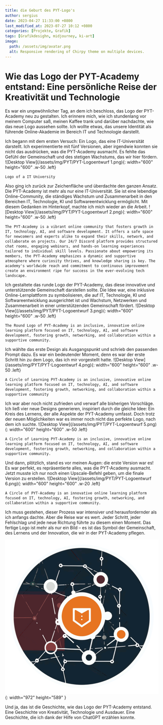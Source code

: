 ```yaml
---
title: die Geburt des PYT-Logo's
author: sergius
date: 2023-04-27 11:33:00 +0800
last_modified_at: 2023-07-27 10:12 +0800
categories: [Projekte, Grafik]
tags: [Grafikdesighn, midjourney, ki-art]
image:
  path: /assets/img/avatar.png
  alt: Responsive rendering of Chirpy theme on multiple devices.
---
```


# Wie das Logo der PYT-Academy entstand: Eine persönliche Reise der Kreativität und Technologie

Es war ein ungewöhnlicher Tag, an dem ich beschloss, das Logo der PYT-Academy neu zu gestalten. Ich erinnere mich, wie ich stundenlang vor meinem Computer saß, meinen Kaffee trank und darüber nachdachte, wie das neue Logo aussehen sollte. Ich wollte etwas, das unsere Identität als führende Online-Akademie im Bereich IT und Technologie darstellt.

Ich begann mit dem ersten Versuch: Ein Logo, das eine IT-Universität darstellt. Ich experimentierte mit fünf Versionen, aber irgendwie konnten sie nicht das ausdrücken, was die PYT-Academy ausmacht. Es fehlte das Gefühl der Gemeinschaft und des stetigen Wachstums, das wir hier fördern.
![Desktop View](/assets/img/PYT/PYT-Logoentwurf 1.png){: width="600" height="600" .w-50 .left}
```
Logo of a IT University
```


Also ging ich zurück zur Zeichenfläche und überdachte den ganzen Ansatz. Die PYT-Academy ist mehr als nur eine IT-Universität. Sie ist eine lebendige Online-Community, die ständiges Wachstum und Zusammenarbeit in den Bereichen IT, Technologie, KI und Softwareentwicklung ermöglicht. Mit diesem Gedanken im Hinterkopf, machte ich mich wieder an die Arbeit.
![Desktop View](/assets/img/PYT/PYT-Logoentwurf 2.png){: width="600" height="600" .w-50 .left}

```
The PYT-Academy is a vibrant online community that fosters growth in IT, technology, AI, and software development. It offers a safe space for newcomers and experts alike to expand their skills, network, and collaborate on projects. Our 24/7 Discord platform provides structured chat rooms, engaging webinars, and hands-on learning experiences tailored to individual skill levels. Passionate about empowering its members, the PYT-Academy emphasizes a dynamic and supportive atmosphere where curiosity thrives, and knowledge sharing is key. The academy's worldwide reach and commitment to continuous improvement create an environment ripe for success in the ever-evolving tech landscape.
```

Ich gestaltete das runde Logo der PYT-Academy, das diese innovative und unterstützende Gemeinschaft darstellen sollte. Die Idee war, eine inklusive Online-Lernplattform zu symbolisieren, die auf IT, Technologie, KI und Softwareentwicklung ausgerichtet ist und Wachstum, Netzwerken und Zusammenarbeit in einer unterstützenden Gemeinschaft fördert.
![Desktop View](/assets/img/PYT/PYT-Logoentwurf 3.png){: width="600" height="600" .w-50 .left}

```
The Round Logo of PYT-Academy is an inclusive, innovative online learning platform focused on IT, technology, AI, and software development, fostering growth, networking, and collaboration within a supportive community.
```

Ich wählte das erste Design als Ausgangspunkt und schrieb den passenden Prompt dazu. Es war ein bedeutender Moment, denn es war der erste Schritt hin zu dem Logo, das ich mir vorgestellt hatte.
![Desktop View](/assets/img/PYT/PYT-Logoentwurf 4.png){: width="600" height="600" .w-50 .left}

```
A Circle of Learning PYT-Academy is an inclusive, innovative online learning platform focused on IT, technology, AI, and software development, fostering growth, networking, and collaboration within a supportive community
```

Ich war aber noch nicht zufrieden und verwarf alle bisherigen Vorschläge. Ich ließ vier neue Designs generieren, inspiriert durch die gleiche Idee: Ein Kreis des Lernens, der alle Aspekte der PYT-Academy umfasst. Doch trotz der neuen Möglichkeiten war es immer noch nicht das perfekte Logo, nach dem ich suchte.
![Desktop View](/assets/img/PYT/PYT-Logoentwurf 5.png){: width="600" height="600" .w-50 .left}

```
A Circle of Learning PYT-Academy is an inclusive, innovative online learning platform focused on IT, technology, AI, and software development, fostering growth, networking, and collaboration within a supportive community.
```

Und dann, plötzlich, stand es vor meinen Augen: die erste Version war es! Es war perfekt, es repräsentierte alles, was die PYT-Academy ausmacht. Jetzt musste ich nur noch einen Upscale-Befehl geben, um die finale Version zu erstellen.
![Desktop View](/assets/img/PYT/PYT-Logoentwurf 6.png){: width="600" height="600" .w-20 .left}

```
A Circle of PYT-Academy is an innovative online learning platform focused on IT, technology, AI, fostering growth, networking, and collaboration within a supportive community.
```

Ich muss gestehen, dieser Prozess war intensiver und herausfordernder als ich anfangs dachte. Aber die Reise war es wert. Jeder Schritt, jeder Fehlschlag und jede neue Richtung führte zu diesem einen Moment. Das fertige Logo ist mehr als nur ein Bild – es ist das Symbol der Gemeinschaft, des Lernens und der Innovation, die wir in der PYT-Academy pflegen.

![Desktop View](/assets/img/avatar.png){: width="972" height="589" }


Und ja, das ist die Geschichte, wie das Logo der PYT-Academy entstand. Eine Geschichte von Kreativität, Technologie und Ausdauer. Eine Geschichte, die ich dank der Hilfe von ChatGPT erzählen konnte.
